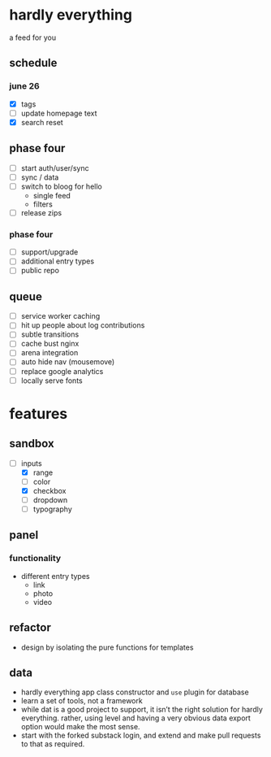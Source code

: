 # hardly everything
a feed for you

## schedule

### june 26
- [x] tags
- [ ] update homepage text
- [x] search reset

## phase four
- [ ] start auth/user/sync
- [ ] sync / data
- [ ] switch to bloog for hello
  - single feed
  - filters
- [ ] release zips

### phase four
- [ ] support/upgrade
- [ ] additional entry types
- [ ] public repo

## queue
- [ ] service worker caching
- [ ] hit up people about log contributions
- [ ] subtle transitions
- [ ] cache bust nginx
- [ ] arena integration
- [ ] auto hide nav (mousemove)
- [ ] replace google analytics
- [ ] locally serve fonts

# features

## sandbox
- [ ] inputs
  - [x] range
  - [ ] color
  - [x] checkbox
  - [ ] dropdown
  - [ ] typography

## panel

### functionality
- different entry types
  - link
  - photo
  - video

## refactor
- design by isolating the pure functions for templates

## data
- hardly everything app class constructor and `use` plugin for database
- learn a set of tools, not a framework
- while dat is a good project to support, it isn’t the right solution for hardly everything. rather, using level and having a very obvious data export option would make the most sense.
- start with the forked substack login, and extend and make pull requests to that as required.